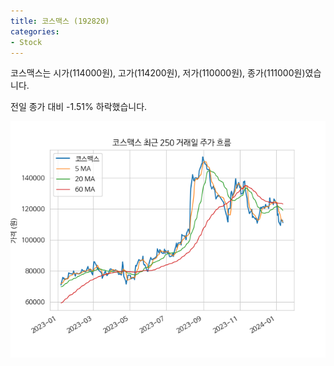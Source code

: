 ```yaml
---
title: 코스맥스 (192820)
categories:
- Stock
---
```


코스맥스는 시가(114000원), 고가(114200원), 저가(110000원), 종가(111000원)였습니다.

전일 종가 대비 -1.51% 하락했습니다.

<!-- more -->

![192820](/assets/images/stock/192820.png)